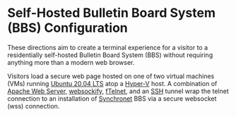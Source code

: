 # Self-Hosted Bulletin Board System (BBS) Configuration

These directions aim to create a terminal experience for a visitor to a residentially self-hosted Bulletin Board System (BBS) without requiring anything more than a modern web browser.

Visitors load a secure web page hosted on one of two virtual machines (VMs) running [Ubuntu 20.04 LTS](https://ubuntu.com) atop a [Hyper-V](https://docs.microsoft.com/en-us/virtualization/hyper-v-on-windows/) host.  A combination of [Apache Web Server](https://httpd.apache.org), [websockify](https://github.com/novnc/websockify), [fTelnet](https://www.ftelnet.ca), and an [SSH](https://www.openssh.com) tunnel wrap the telnet connection to an installation of [Synchronet](http://www.synchro.net) BBS via a secure websocket (wss) connection.

